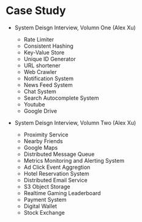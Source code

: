 # Case Study

- System Deisgn Interview, Volumn One (Alex Xu)

    * Rate Limiter
    * Consistent Hashing
    * Key-Value Store
    * Unique ID Generator
    * URL shortener
    * Web Crawler
    * Notification System
    * News Feed System
    * Chat System
    * Search Autocomplete System
    * Youtube
    * Google Drive

- System Deisgn Interview, Volumn Two (Alex Xu)

    * Proximity Service
    * Nearby Friends
    * Google Maps
    * Distributed Message Queue
    * Metrics Monitoring and Alerting System
    * Ad Click Event Aggregtion
    * Hotel Reservation System
    * Distributed Email Service
    * S3 Object Storage
    * Realtime Gaming Leaderboard
    * Payment System
    * Digital Wallet
    * Stock Exchange